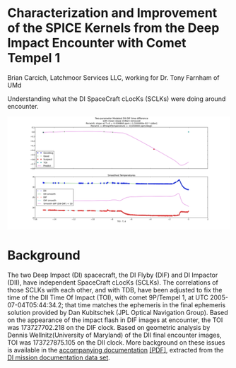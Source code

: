 Characterization and Improvement of the SPICE Kernels from the Deep Impact Encounter with Comet Tempel 1
==================================================

Brian Carcich, Latchmoor Services LLC, working for Dr. Tony Farnham of UMd


Understanding what the DI SpaceCraft cLocKs (SCLKs) were doing
around encounter.

![](https://github.com/drbitboy/Sclk9P/raw/master/results/TwoParamModel_case0.png)

Background
==========

The two Deep Impact (DI) spacecraft, the DI Flyby (DIF) and DI Impactor (DII), have independent SpaceCraft cLocKs (SCLKs).  The correlations of those SCLKs with each other, and with TDB, have been adjusted to fix the time of the DII Time Of Impact (TOI), with comet 9P/Tempel 1, at UTC 2005-07-04T05:44:34.2; that time matches the ephemeris in the final ephemeris solution provided by Dan Kubitschek (JPL Optical Navigation Group).  Based on the appearance of the impact flash in DIF images at encounter, the TOI was 173727702.218 on the DIF clock.  Based on geometric analysis by Dennis Wellnitz(University of Maryland) of the DII final encounter images, TOI was 173727875.105 on the DII clock.  More background on these issues is available in the [accompanying documentation](../doc/spacecraft_clock_correlation/) [[PDF]](https://github.com/drbitboy/Sclk9P/blob/master/doc/spacecraft_clock_correlation/sclk_correlation.pdf?raw=true), extracted from the [DI mission documentation data set](http://pdssbn.astro.umd.edu/holdings/di-c-hrii_hriv_mri_its-6-doc-set-v4.0/document/flight_data/di/spacecraft_clock_correlation/).

